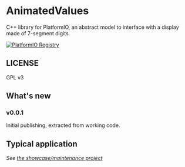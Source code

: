 # AnimatedValues
C++ library for PlatformIO, an abstract model to interface with a display made of 7-segment digits.

[![PlatformIO Registry](https://badges.registry.platformio.org/packages/sporniket/library/SevenSegments-by-sporniket.svg)](https://registry.platformio.org/libraries/sporniket/SevenSegments-by-sporniket)

## LICENSE

GPL v3

## What's new

### v0.0.1

Initial publishing, extracted from working code.


## Typical application

_See [the showcase/maintenance project](https://github.com/sporniket/esp32-idf-workspace-i2c)_
